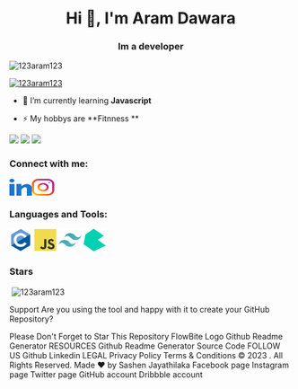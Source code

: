 <h1 align="center">Hi 👋, I'm Aram Dawara</h1>
<h3 align="center">Im a developer</h3>
<p align="left"> <img src="https://komarev.com/ghpvc/?username=123aram123&label=Profile%20views&color=0e75b6&style=flat" alt="123aram123" /> </p>

<p align="left"> <a href="https://github.com/ryo-ma/github-profile-trophy"><img src="https://github-profile-trophy.vercel.app/?username=123aram123&theme=" alt="123aram123" /></a> </p>

- 🌱 I’m currently learning **Javascript**


- ⚡ My hobbys are **Fitnness **

<div> <a href="https://www.linkedin.com/in/aram-dawara-528637202" target="_blank"><img src="https://img.shields.io/badge/LinkedIn-0077B5?style=for-the-badge&logo=linkedin&logoColor=white" target="_blank"></a>
<a href="https://github.com/123aram123" target="_blank"><img src="https://img.shields.io/badge/GitHub-100000?style=for-the-badge&logo=github&logoColor=white" target="_blank"></a>
<a href="https://instagram.com/0123aram1230" target="_blank"><img src="https://img.shields.io/badge/Instagram-E4405F?style=for-the-badge&logo=instagram&logoColor=white" target="_blank"></a>
</div><h3 align="left">Connect with me:</h3>
<p align="left">
<a href="https://linkedin.com/in/Aram Dawara" target="blank"><img align="center" src="https://raw.githubusercontent.com/teamedwardforever/Readme-Generator/71f25dd8b98329b168142a6b782a107b75eab178/svg/Social/linked-in-alt.svg" alt="Aram Dawara" height="30" width="40" /></a><a href="https://instagram.com/0123aram1230" target="blank"><img align="center" src="https://raw.githubusercontent.com/teamedwardforever/Readme-Generator/71f25dd8b98329b168142a6b782a107b75eab178/svg/Social/instagram.svg" alt="0123aram1230" height="30" width="40" /></a></p>

<h3 align="left">Languages and Tools:</h3>
<p align="left">
<img src="https://raw.githubusercontent.com/teamedwardforever/Readme-Generator/71f25dd8b98329b168142a6b782a107b75eab178/svg/Skills/Languages/c-original.svg" alt="C" width="40" height="40"/>
<img src="https://raw.githubusercontent.com/teamedwardforever/Readme-Generator/71f25dd8b98329b168142a6b782a107b75eab178/svg/Skills/Languages/javascript-original.svg" alt="Javascript" width="40" height="40"/>
<img src="https://raw.githubusercontent.com/teamedwardforever/Readme-Generator/71f25dd8b98329b168142a6b782a107b75eab178/svg/Skills/Frontend/tailwindcss-icon.svg" alt="Tailwindcss" width="40" height="40"/>
<img src="https://raw.githubusercontent.com/teamedwardforever/Readme-Generator/71f25dd8b98329b168142a6b782a107b75eab178/svg/Skills/Frontend/bulma.svg" alt="Bulma" width="40" height="40"/>
</p>

<h3 align="left">Stars</h3>
<p>&nbsp;<img align="center" height="180em" src="https://github-readme-stats.vercel.app/api?username=123aram123&show_icons=true&locale=en&theme=" alt="123aram123" /></p>

Support
Are you using the tool and happy with it to create your GitHub Repository?

Please Don't Forget to Star This Repository
FlowBite Logo
Github Readme Generator
RESOURCES
Github Readme Generator
Source Code
FOLLOW US
Github
Linkedin
LEGAL
Privacy Policy
Terms & Conditions
© 2023 . All Rights Reserved.
Made ❤️ by Sashen Jayathilaka
Facebook page
Instagram page
Twitter page
GitHub account
Dribbble account
